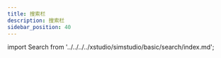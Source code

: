 ```yaml
---
title: 搜索栏
description: 搜索栏
sidebar_position: 40
---
```


import Search from '../../../../xstudio/simstudio/basic/search/index.md';

<Search />